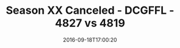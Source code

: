 ---
title: Season XX Canceled - DCGFFL - 4827 vs 4819
teams_score:
- team: 4827
  score:
- team: 4819
  score: 27
mvp: D. Alexander (Royal); E. Binder (Maroon)
game-ball: S. Benton (Royal); B. Waggoner (Maroon)
season: 13
week: 2
date: '2016-09-18T17:00:20'
pageid: season-13-week-2-september-18-2016-4827-vs-4819
---